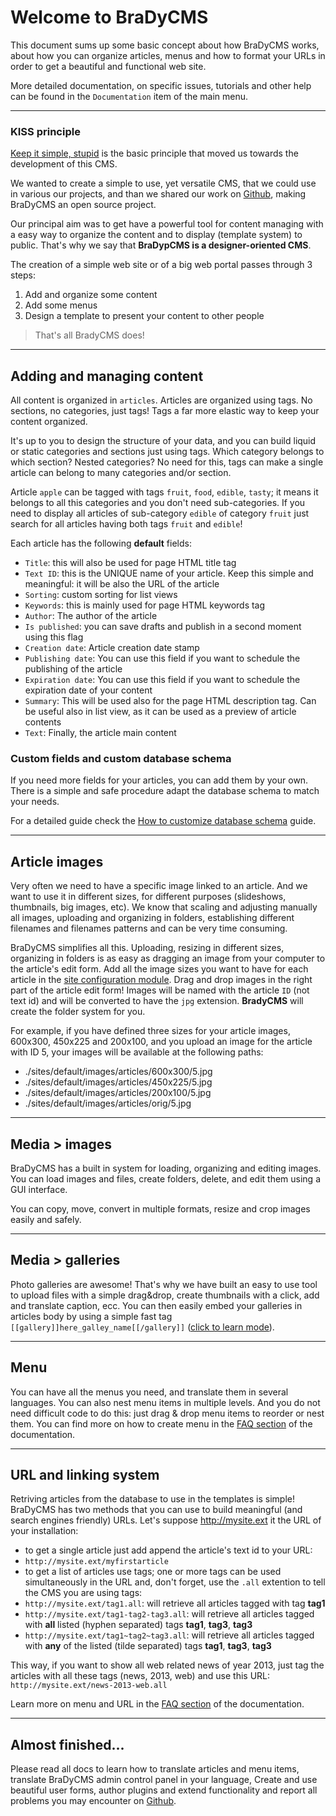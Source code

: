 # Welcome to BraDyCMS

This document sums up some basic concept about how BraDyCMS works, about how you can organize articles, menus and how to format your URLs in order to get a beautiful and functional web site.

More detailed documentation, on specific issues, tutorials and other help can be found in the `Documentation` item of the main menu.

---

### KISS principle
[Keep it simple, stupid](http://en.wikipedia.org/wiki/KISS_principle) is the basic principle that moved us towards the development of this CMS.

We wanted to create a simple to use, yet versatile CMS, that we could use in various our projects, and than we shared our work on [Github](https://github.com/jbogdani/BraDyCMS/), making BraDyCMS an open source project.

Our principal aim was to get have a powerful tool for content managing with a easy way to organize the content and to display (template system) to public. That's why we say that **BraDypCMS is a designer-oriented CMS**.

The creation of a simple web site or of a big web portal passes through 3 steps:

1. Add and organize some content
2. Add some menus
3. Design a template to present your content to other people


> That's all BradyCMS does!

---

## Adding and managing content

All content is organized in `articles`. Articles are organized using tags. No sections, no categories, just tags! Tags a far more elastic way to keep your content organized.

It's up to you to design the structure of your data, and you can build liquid or static categories and sections just using tags. Which category belongs to which section? Nested categories? No need for this, tags can make a single article can belong to many categories and/or section.

Article `apple` can be tagged with tags `fruit`, `food`, `edible`, `tasty`; it means it belongs to all this categories and you don't need sub-categories. If you need to display all articles of sub-category `edible` of category `fruit` just search for all articles having both tags `fruit` and `edible`!

Each article has the following **default** fields:

- `Title`: this will also be used for page HTML title tag
- `Text ID`: this is the UNIQUE name of your article. Keep this simple and meaningful: it will be also the URL of the article
- `Sorting`: custom sorting for list views
- `Keywords`: this is mainly used for page HTML keywords tag
- `Author`: The author of the article
- `Is published`: you can save drafts and publish in a second moment using this flag
- `Creation date`: Article creation date stamp
- `Publishing date`: You can use this field if you want to schedule the publishing of the article
- `Expiration date`: You can use this field if you want to schedule the expiration date of your content
- `Summary`: This will be used also for the page HTML description tag. Can be useful also in list view, as it can be used as a preview of article contents
- `Text`: Finally, the article main content

### Custom fields and custom database schema

If you need more fields for your articles, you can add them by your own. There is a simple and safe procedure adapt the database schema to match your needs.

For a detailed guide check the [How to customize database schema](customfields.md) guide.

---

## Article images

Very often we need to have a specific image linked to an article. And we want to use it in different sizes, for different purposes (slideshows, thumbnails, big images, etc). We know that scaling and adjusting manually all images, uploading and organizing in folders, establishing different filenames and filenames patterns and  can be very time consuming.

BraDyCMS simplifies all this. Uploading, resizing in different sizes, organizing in folders is as easy as dragging an image from your computer to the article's edit form. Add all the image sizes you want to have for each article in the [site configuration module](#cfg/edit). Drag and drop images in the right part of the article edit form! Images will be named with the article `ID` (not text id) and will be converted to have the `jpg` extension. **BradyCMS** will create the folder system for you.

For example, if you have defined three sizes for your article images, 600x300, 450x225 and 200x100, and you upload an image for the article with ID 5, your images will be available at the following paths:
- ./sites/default/images/articles/600x300/5.jpg
- ./sites/default/images/articles/450x225/5.jpg
- ./sites/default/images/articles/200x100/5.jpg
- ./sites/default/images/articles/orig/5.jpg    

---

## Media > images

BraDyCMS has a built in system for loading, organizing and editing images. You can load images and files, create folders, delete, and edit them using a GUI interface.

You can copy, move, convert in multiple formats, resize and crop images easily and safely.

---
## Media > galleries

Photo galleries are awesome! That's why we have built an easy to use tool to upload files with a simple drag&drop, create thumbnails with a click, add and translate caption, ecc. You can then easily embed your galleries in articles body by using a simple fast tag `[[gallery]]here_galley_name[[/gallery]]` ([click to learn mode](faq.md)).

---

## Menu

You can have all the menus you need, and translate them in several languages. You can also nest menu items in multiple levels. And you do not need difficult code to do this: just drag & drop menu items to reorder or nest them. You can find more on how to create menu in the [FAQ section](faq.md) of the documentation.

---

## URL and linking system

Retriving articles from the database to use in the templates is simple! BraDyCMS has two methods that you can use to build meaningful (and search engines friendly) URLs. Let's suppose http://mysite.ext it the URL of your installation:

- to get a single article just add append the article's text id to your URL:
 - `http://mysite.ext/myfirstarticle`
- to get a list of articles use tags; one or more tags can be used simultaneously in the URL and, don't forget, use the `.all` extention to tell the CMS you are using tags:
 - `http://mysite.ext/tag1.all`: will retrieve all articles tagged with tag **tag1**
 - `http://mysite.ext/tag1-tag2-tag3.all`: will retrieve all articles tagged with **all** listed (hyphen separated) tags **tag1**, **tag3**, **tag3**
 - `http://mysite.ext/tag1~tag2~tag3.all`: will retrieve all articles tagged with **any** of the listed (tilde separated) tags **tag1**, **tag3**, **tag3**

This way, if you want to show all web related news of year 2013, just tag the articles with all these tags (news, 2013, web) and use this URL: `http://mysite.ext/news-2013-web.all`

Learn more on menu and URL in the [FAQ section](faq.md) of the documentation.

- - -

## Almost finished...

Please read all docs to learn how to translate articles and menu items, translate BraDyCMS admin control panel in your language, Create and use beautiful user forms, author plugins and extend functionality and report all problems you may encounter on [Github](https://github.com/jbogdani/BraDyCMS/issues).
